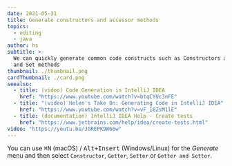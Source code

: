 ```yaml
---
date: 2021-05-31
title: Generate constructors and accessor methods
topics:
  - editing
  - java
author: hs
subtitle: >-
  We can quickly generate common code constructs such as Constructors and Get
  and Set methods
thumbnail: ./thumbnail.png
cardThumbnail: ./card.png
seealso:
  - title: (video) Code Generation in IntelliJ IDEA
    href: "https://www.youtube.com/watch?v=btqCYUc3nFE"
  - title: "(video) Helen's Take On: Generating Code in IntelliJ IDEA"
    href: "https://www.youtube.com/watch?v=vF_18ZsM1lE"
  - title: (documentation) IntelliJ IDEA Help - Create tests
    href: "https://www.jetbrains.com/help/idea/create-tests.html"
video: "https://youtu.be/JGREPK9W66w"
---
```


You can use <kbd>⌘N</kbd> (macOS) / <kbd>Alt+Insert</kbd> (Windows/Linux) for the _Generate_ menu and then select `Constructor`, `Getter`, `Setter` or `Getter and Setter`.
